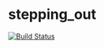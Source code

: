 # stepping_out

[![Build Status](https://travis-ci.com/itz-essie/Project-2.svg?branch=main)](https://travis-ci.com/itz-essie/Project-2)
